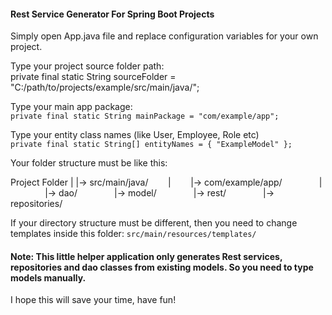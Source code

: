 #### Rest Service Generator For Spring Boot Projects

Simply open App.java file and replace configuration variables for your own project.

Type your project source folder path:  
private final static String sourceFolder = "C:/path/to/projects/example/src/main/java/";

Type your main app package:  
`private final static String mainPackage = "com/example/app";`

Type your entity class names (like User, Employee, Role etc)  
`private final static String[] entityNames = { "ExampleModel" };`

Your folder structure must be like this:

Project Folder
|
|-> src/main/java/
&nbsp;&nbsp;&nbsp;&nbsp;&nbsp;&nbsp;&nbsp;|
&nbsp;&nbsp;&nbsp;&nbsp;&nbsp;&nbsp;&nbsp;|-> com/example/app/
&nbsp;&nbsp;&nbsp;&nbsp;&nbsp;&nbsp;&nbsp;&nbsp;&nbsp;&nbsp;&nbsp;&nbsp;&nbsp;&nbsp;|
&nbsp;&nbsp;&nbsp;&nbsp;&nbsp;&nbsp;&nbsp;&nbsp;&nbsp;&nbsp;&nbsp;&nbsp;&nbsp;&nbsp;|-> dao/
&nbsp;&nbsp;&nbsp;&nbsp;&nbsp;&nbsp;&nbsp;&nbsp;&nbsp;&nbsp;&nbsp;&nbsp;&nbsp;&nbsp;|-> model/
&nbsp;&nbsp;&nbsp;&nbsp;&nbsp;&nbsp;&nbsp;&nbsp;&nbsp;&nbsp;&nbsp;&nbsp;&nbsp;&nbsp;|-> rest/
&nbsp;&nbsp;&nbsp;&nbsp;&nbsp;&nbsp;&nbsp;&nbsp;&nbsp;&nbsp;&nbsp;&nbsp;&nbsp;&nbsp;|-> repositories/
		
If your directory structure must be different, then you need to change templates inside this folder:
`src/main/resources/templates/`

#### Note: This little helper application only generates Rest services, repositories and dao classes from existing models. So you need to type models manually.

I hope this will save your time, have fun!
